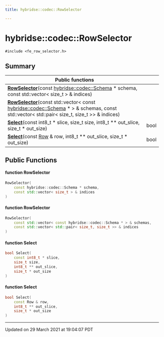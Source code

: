 ```yaml
---
title: hybridse::codec::RowSelector

---
```

# hybridse::codec::RowSelector



`#include <fe_row_selector.h>`

## Summary


|  Public functions|            |
| -------------- | -------------- |
|**[RowSelector](/hybridse/usage/api/c++/Classes/classhybridse_1_1codec_1_1_row_selector.md#function-rowselector)**(const [hybridse::codec::Schema](/hybridse/usage/api/c++/Namespaces/namespacehybridse_1_1codec.md#typedef-schema) * schema, const std::vector< size_t > & indices)|  |
|**[RowSelector](/hybridse/usage/api/c++/Classes/classhybridse_1_1codec_1_1_row_selector.md#function-rowselector)**(const std::vector< const [hybridse::codec::Schema](/hybridse/usage/api/c++/Namespaces/namespacehybridse_1_1codec.md#typedef-schema) * > & schemas, const std::vector< std::pair< size_t, size_t >> & indices)|  |
|**[Select](/hybridse/usage/api/c++/Classes/classhybridse_1_1codec_1_1_row_selector.md#function-select)**(const int8_t * slice, size_t size, int8_t ** out_slice, size_t * out_size)| bool  |
|**[Select](/hybridse/usage/api/c++/Classes/classhybridse_1_1codec_1_1_row_selector.md#function-select)**(const [Row](/hybridse/usage/api/c++/Classes/classhybridse_1_1codec_1_1_row.md) & row, int8_t ** out_slice, size_t * out_size)| bool  |

## Public Functions

#### function RowSelector

```cpp
RowSelector(
    const hybridse::codec::Schema * schema,
    const std::vector< size_t > & indices
)
```


#### function RowSelector

```cpp
RowSelector(
    const std::vector< const hybridse::codec::Schema * > & schemas,
    const std::vector< std::pair< size_t, size_t >> & indices
)
```


#### function Select

```cpp
bool Select(
    const int8_t * slice,
    size_t size,
    int8_t ** out_slice,
    size_t * out_size
)
```


#### function Select

```cpp
bool Select(
    const Row & row,
    int8_t ** out_slice,
    size_t * out_size
)
```


-------------------------------

Updated on 29 March 2021 at 19:04:07 PDT